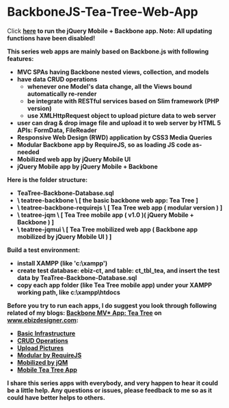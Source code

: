 BackboneJS-Tea-Tree-Web-App
===========================

Click <a href="http://demo.ebizdesigner.com/teatree/" target="_blank"><B>here<B></a> to run the jQuery Mobile + Backbone app. Note: All updating functions have been disabled!

This series web apps are mainly based on Backbone.js with following features:

- MVC SPAs having Backbone nested views, collection, and models
- have data CRUD operations
   - whenever one Model's data change, all the Views bound automatically re-render 
   - be integrate with RESTful services based on Slim framework (PHP version)
   - use XMLHttpRequest object to upload picture data to web server
- user can drag & drop image file and upload it to web server by HTML 5 APIs: FormData, FileReader
- Responsive Web Design (RWD) application by CSS3 Media Queries 
- Modular Backbone app by RequireJS, so as loading JS code as-needed
- Mobilized web app by jQuery Mobile UI
- jQuery Mobile app by jQuery Mobile + Backbone


Here is the folder structure:
   - TeaTree-Backbone-Database.sql 
   - \ teatree-backbone \ [ the basic backbone web app: Tea Tree ]
   - \ teatree-backbone-requirejs \ [ Tea Tree web app ( modular version ) ]
   - \ teatree-jqm \ [ Tea Tree mobile app ( v1.0 )( jQuery Mobile + Backbone ) ]
   - \ teatree-jqmui \ [ Tea Tree mobilized web app ( Backbone app mobilized by jQuery Mobile UI ) ]

Build a test environment:
- install XAMPP (like 'c:\xampp')
- create test database: ebiz-ct, and table: ct_tbl_tea, and insert the test data by TeaTree-Backbone-Database.sql
- copy each app folder (like Tea Tree mobile app) under your XAMPP working path, like c:\xampp\htdocs

Before you try to run each apps, I do suggest you look through following related of my blogs: 
<a href="http://www.ebizdesigner.com/website-building/backbone/item/49-backbone-client-side-mvc-tree.html" target="_blank">
Backbone MV* App: Tea Tree</a> on www.ebizdesigner.com:
- <a href="http://www.ebizdesigner.com/website-building/backbone/item/49-backbone-client-side-mvc-tree.html" target="_black">Basic Infrastructure</a>
- <a href="http://www.ebizdesigner.com/website-building/backbone/item/51-backbonejs-mvc-app-tea-tree-part-2.html" target="_blank">CRUD Operations</a>
- <a href="http://www.ebizdesigner.com/website-building/backbone/item/52-backbonejs-mvc-app-tea-tree-part-3.html" target="_blank">Upload Pictures</a>
- <a href="http://www.ebizdesigner.com/website-building/backbone/item/54-backbone-mvc-teatree-modular-by-requirejs.html" target="_blank">Modular by RequireJS</a>
- <a href="http://www.ebizdesigner.com/website-building/backbone/item/55-backbone-mobile-web-app-teatree-jquerymobile.html" target="_blank">Mobilized by jQM</a>
- <a href="http://www.ebizdesigner.com/website-building/backbone/item/53-backbonejs-jqm-mobile-app-tea-tree-part-6.html" target="_blank">Mobile Tea Tree App</a> 

I share this series apps with everybody, and very happen to hear it could be a little help. 
Any questions or issues, please feedback to me so as it could have better helps to others.
